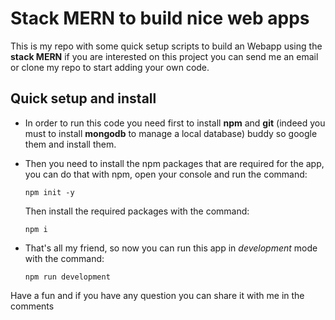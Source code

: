 # Stack MERN to build nice web apps

This is my repo with some quick setup scripts to build an Webapp using the **stack MERN**
if you are interested on this project you can send me an email or clone my repo to start 
adding your own code.

## Quick setup and install
 
* In order to run this code you need first to install **npm** and **git** (indeed you must to install **mongodb** 
 to manage a local database) buddy so google them 
and install them.

* Then you need to install the npm packages that are required for the app, you can do that with npm,
open your console and run the command:

  ```
  npm init -y 
  ```
  Then install the required packages with the command:
  ```
  npm i 
  ```
  
* That's all my friend, so now you can run this app in *development* mode with the command:
  ```
  npm run development
  ```
  
Have a fun and if you have any question you can share it with me in the comments  
